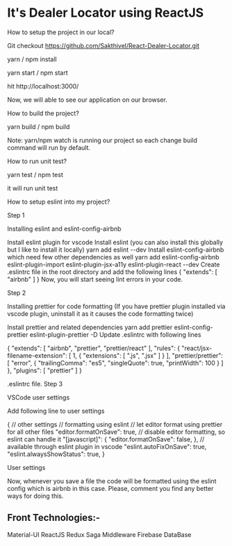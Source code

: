 # It's Dealer Locator using ReactJS

How to setup the project in our local?

Git checkout https://github.com/Sakthivel/React-Dealer-Locator.git

yarn / npm install

yarn start / npm start

hit http://localhost:3000/

Now, we will able to see our application on our browser.

How to build the project?

yarn build / npm build

Note: yarn/npm watch is running our project so each change build command will run by default.

How to run unit test?

yarn test / npm test

it will run unit test

How to setup eslint into my project?

Step 1

Installing eslint and eslint-config-airbnb

Install eslint plugin for vscode
Install eslint (you can also install this globally but I like to install it locally)
yarn add eslint --dev
Install eslint-config-airbnb which need few other dependencies as well
yarn add eslint-config-airbnb eslint-plugin-import eslint-plugin-jsx-a11y eslint-plugin-react --dev
Create .eslintrc file in the root directory and add the following lines
{
  "extends": [
    "airbnb"
  ]
}
Now, you will start seeing lint errors in your code.

Step 2

Installing prettier for code formatting (If you have prettier plugin installed via vscode plugin, uninstall it as it causes the code formatting twice)

Install prettier and related dependencies
yarn add prettier eslint-config-prettier eslint-plugin-prettier -D
Update .eslintrc with following lines

{
  "extends": [
    "airbnb",
    "prettier",
    "prettier/react"
  ],
  "rules": {
    "react/jsx-filename-extension": [
      1,
      {
        "extensions": [
          ".js",
          ".jsx"
        ]
      }
    ],
    "prettier/prettier": [
      "error",
      {
        "trailingComma": "es5",
        "singleQuote": true,
        "printWidth": 100
      }
    ]
  },
  "plugins": [
    "prettier"
  ]
}

.eslintrc file.
Step 3

VSCode user settings

Add following line to user settings

{
  // other settings
  // formatting using eslint
  // let editor format using prettier for all other files
  "editor.formatOnSave": true,
  // disable editor formatting, so eslint can handle it
  "[javascript]": {
    "editor.formatOnSave": false,
  },
  // available through eslint plugin in vscode
  "eslint.autoFixOnSave": true,
  "eslint.alwaysShowStatus": true,
}

User settings

Now, whenever you save a file the code will be formatted using the eslint config which is airbnb in this case. Please, comment you find any better ways for doing this.

Front Technologies:-
--------------------
Material-UI
ReactJS
Redux
Saga Middleware
Firebase DataBase




